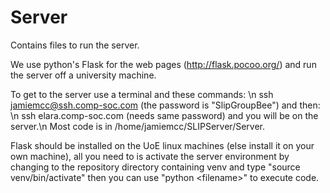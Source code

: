 # Server
Contains files to run the server.

We use python's Flask for the web pages (http://flask.pocoo.org/) and run the server off a university machine.

To get to the server use a terminal and these commands: \n
ssh jamiemcc@ssh.comp-soc.com (the password is "SlipGroupBee") and then: \n
ssh elara.comp-soc.com (needs same password) and you will be on the server.\n Most code is in  /home/jamiemcc/SLIPServer/Server.

Flask should be installed on the UoE linux machines (else install it on your own machine), all you need to is activate the server environment by changing to the repository directory containing venv and type "source venv/bin/activate" then you can use "python \<filename\>" to execute code.


